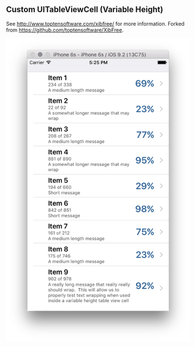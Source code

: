 Custom UITableViewCell (Variable Height)
---

See http://www.toptensoftware.com/xibfree/ for more information. Forked from https://github.com/toptensoftware/XibFree.

![](Screenshot.png)

